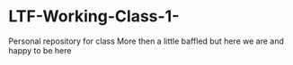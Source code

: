 # LTF-Working-Class-1-
Personal repository for class
More then a little baffled but here we are and happy to be here

